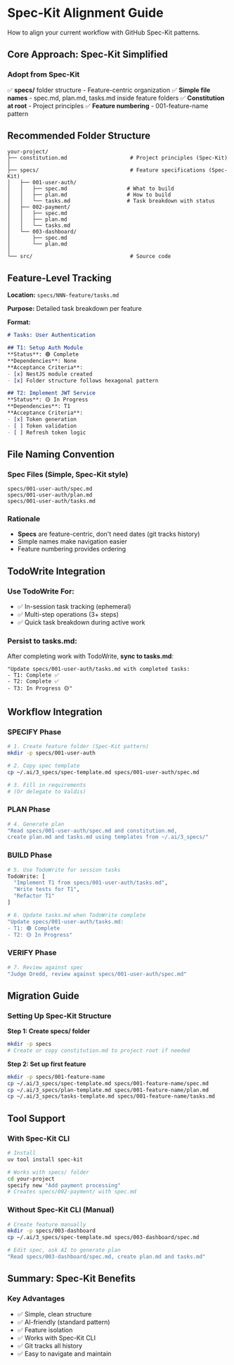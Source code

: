 # Spec-Kit Alignment Guide

How to align your current workflow with GitHub Spec-Kit patterns.

## Core Approach: Spec-Kit Simplified

### Adopt from Spec-Kit
✅ **specs/** folder structure - Feature-centric organization
✅ **Simple file names** - spec.md, plan.md, tasks.md inside feature folders
✅ **Constitution at root** - Project principles
✅ **Feature numbering** - 001-feature-name pattern

## Recommended Folder Structure

```
your-project/
├── constitution.md                    # Project principles (Spec-Kit)
│
├── specs/                             # Feature specifications (Spec-Kit)
│   ├── 001-user-auth/
│   │   ├── spec.md                   # What to build
│   │   ├── plan.md                   # How to build
│   │   └── tasks.md                  # Task breakdown with status
│   ├── 002-payment/
│   │   ├── spec.md
│   │   ├── plan.md
│   │   └── tasks.md
│   └── 003-dashboard/
│       ├── spec.md
│       └── plan.md
│
└── src/                               # Source code
```

## Feature-Level Tracking

**Location:** `specs/NNN-feature/tasks.md`

**Purpose:** Detailed task breakdown per feature

**Format:**
```markdown
# Tasks: User Authentication

## T1: Setup Auth Module
**Status**: 🟢 Complete
**Dependencies**: None
**Acceptance Criteria**:
- [x] NestJS module created
- [x] Folder structure follows hexagonal pattern

## T2: Implement JWT Service
**Status**: 🟡 In Progress
**Dependencies**: T1
**Acceptance Criteria**:
- [x] Token generation
- [ ] Token validation
- [ ] Refresh token logic
```

## File Naming Convention

### Spec Files (Simple, Spec-Kit style)
```
specs/001-user-auth/spec.md
specs/001-user-auth/plan.md
specs/001-user-auth/tasks.md
```

### Rationale
- **Specs** are feature-centric, don't need dates (git tracks history)
- Simple names make navigation easier
- Feature numbering provides ordering

## TodoWrite Integration

### Use TodoWrite For:
- ✅ In-session task tracking (ephemeral)
- ✅ Multi-step operations (3+ steps)
- ✅ Quick task breakdown during active work

### Persist to tasks.md:
After completing work with TodoWrite, **sync to tasks.md**:

```
"Update specs/001-user-auth/tasks.md with completed tasks:
- T1: Complete ✅
- T2: Complete ✅
- T3: In Progress 🟡"
```

## Workflow Integration

### SPECIFY Phase
```bash
# 1. Create feature folder (Spec-Kit pattern)
mkdir -p specs/001-user-auth

# 2. Copy spec template
cp ~/.ai/3_specs/spec-template.md specs/001-user-auth/spec.md

# 3. Fill in requirements
# (Or delegate to Valdis)
```

### PLAN Phase
```bash
# 4. Generate plan
"Read specs/001-user-auth/spec.md and constitution.md,
create plan.md and tasks.md using templates from ~/.ai/3_specs/"
```

### BUILD Phase
```bash
# 5. Use TodoWrite for session tasks
TodoWrite: [
  "Implement T1 from specs/001-user-auth/tasks.md",
  "Write tests for T1",
  "Refactor T1"
]

# 6. Update tasks.md when TodoWrite complete
"Update specs/001-user-auth/tasks.md:
- T1: 🟢 Complete
- T2: 🟡 In Progress"
```

### VERIFY Phase
```bash
# 7. Review against spec
"Judge Dredd, review against specs/001-user-auth/spec.md"
```

## Migration Guide

### Setting Up Spec-Kit Structure

**Step 1: Create specs/ folder**
```bash
mkdir -p specs
# Create or copy constitution.md to project root if needed
```

**Step 2: Set up first feature**
```bash
mkdir -p specs/001-feature-name
cp ~/.ai/3_specs/spec-template.md specs/001-feature-name/spec.md
cp ~/.ai/3_specs/plan-template.md specs/001-feature-name/plan.md
cp ~/.ai/3_specs/tasks-template.md specs/001-feature-name/tasks.md
```

## Tool Support

### With Spec-Kit CLI
```bash
# Install
uv tool install spec-kit

# Works with specs/ folder
cd your-project
specify new "Add payment processing"
# Creates specs/002-payment/ with spec.md
```

### Without Spec-Kit CLI (Manual)
```bash
# Create feature manually
mkdir -p specs/003-dashboard
cp ~/.ai/3_specs/spec-template.md specs/003-dashboard/spec.md

# Edit spec, ask AI to generate plan
"Read specs/003-dashboard/spec.md, create plan.md and tasks.md"
```

## Summary: Spec-Kit Benefits

### Key Advantages
- ✅ Simple, clean structure
- ✅ AI-friendly (standard pattern)
- ✅ Feature isolation
- ✅ Works with Spec-Kit CLI
- ✅ Git tracks all history
- ✅ Easy to navigate and maintain
